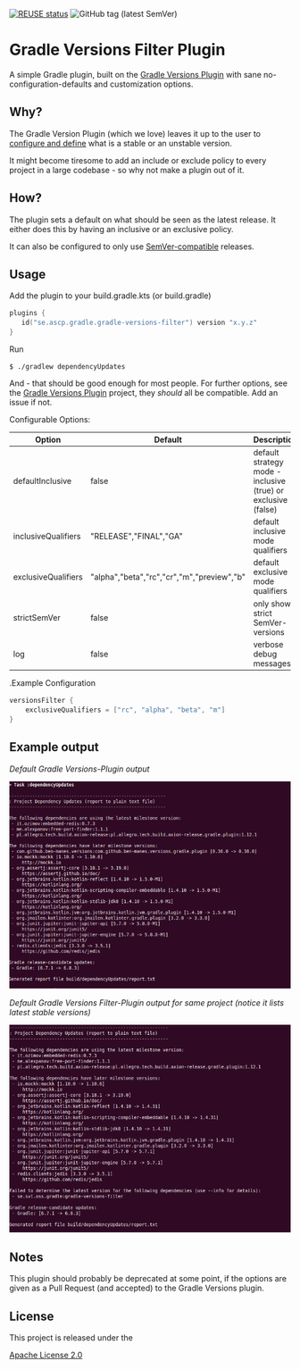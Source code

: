 [![REUSE status](https://api.reuse.software/badge/github.com/fsfe/reuse-tool)](https://api.reuse.software/info/github.com/fsfe/reuse-tool) ![GitHub tag (latest SemVer)](https://img.shields.io/github/v/tag/jandersson-svt/gradle-versions-filter-plugin)

# Gradle Versions Filter Plugin

A simple Gradle plugin, built on the [Gradle Versions Plugin](https://github.com/ben-manes/gradle-versions-plugin) with sane no-configuration-defaults and customization options.


## Why?

The Gradle Version Plugin (which we love) leaves it up to the user to [configure and define](https://github.com/ben-manes/gradle-versions-plugin#revisions) what is a stable or an unstable version.

It might become tiresome to add an include or exclude policy to every project in a large codebase - so why not make a plugin out of it.

## How?

The plugin sets a default on what should be seen as the latest release. 
It either does this by having an inclusive or an exclusive policy.

It can also be configured to only use [SemVer-compatible](https://semver.org/) releases.

## Usage

Add the plugin to your build.gradle.kts (or build.gradle)

```kotlin
plugins {
   id("se.ascp.gradle.gradle-versions-filter") version "x.y.z"
}
```

Run

```shell
$ ./gradlew dependencyUpdates
```

And - that should be good enough for most people. For further options, see the [Gradle Versions Plugin](https://github.com/ben-manes/gradle-versions-plugin) project, they *should* all be compatible.
Add an issue if not.


Configurable Options:

Option               | Default                                    | Description
-------------------- | -----------------------------------------  | --------------
defaultInclusive     | false                                      | default strategy mode - inclusive (true) or exclusive (false)
inclusiveQualifiers  | "RELEASE","FINAL","GA"                     | default inclusive mode qualifiers 
exclusiveQualifiers  | "alpha","beta","rc","cr","m","preview","b" | default exclusive mode qualifiers 
strictSemVer         | false                                       | only show strict SemVer-versions
log                  | false                                       | verbose debug messages

.Example Configuration
```kotlin
versionsFilter {
    exclusiveQualifiers = ["rc", "alpha", "beta", "m"]
}
```
## Example output


_Default Gradle Versions-Plugin output_ 

![](<./img/gradleversionsplugin.png>)


_Default Gradle Versions Filter-Plugin output for same project (notice it lists latest stable versions)_

![](<./img/gradleversionsfilterplugin.png>)


## Notes

This plugin should probably be deprecated at some point, if the options are given as a Pull Request (and accepted) to the Gradle Versions plugin.

## License

This project is released under the 

[Apache License 2.0](LICENSE)




